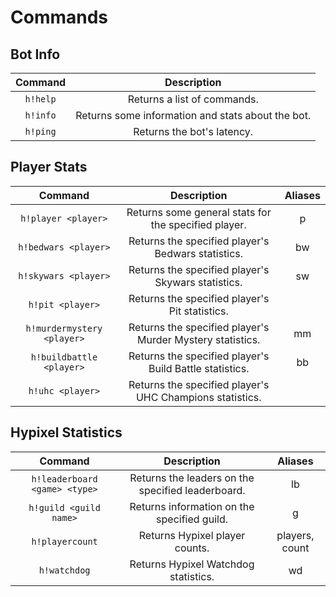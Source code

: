 # Commands
## Bot Info
|Command|Description|
|:---:|:---:|
|`h!help`|Returns a list of commands.|None|
|`h!info`|Returns some information and stats about the bot.|None|
|`h!ping`|Returns the bot's latency.|None|

## Player Stats
|Command|Description|Aliases|
|:---:|:---:|:---:|
|`h!player <player>`|Returns some general stats for the specified player.|p|
|`h!bedwars <player>`|Returns the specified player's Bedwars statistics.|bw|
|`h!skywars <player>`|Returns the specified player's Skywars statistics.|sw|
|`h!pit <player>`|Returns the specified player's Pit statistics.||
|`h!murdermystery <player>`|Returns the specified player's Murder Mystery statistics.|mm|
|`h!buildbattle <player>`|Returns the specified player's Build Battle statistics.|bb|
|`h!uhc <player>`|Returns the specified player's UHC Champions statistics.||

## Hypixel Statistics
|Command|Description|Aliases|
|:---:|:---:|:---:|
|`h!leaderboard <game> <type>`|Returns the leaders on the specified leaderboard.|lb|
|`h!guild <guild name>`|Returns information on the specified guild.|g|
|`h!playercount`|Returns Hypixel player counts.|players, count|
|`h!watchdog`|Returns Hypixel Watchdog statistics.|wd|
